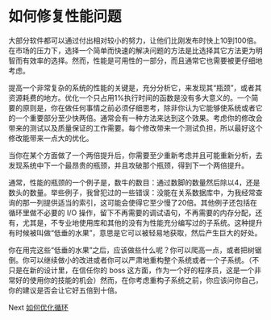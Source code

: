 # 如何修复性能问题
[//]: # (Version:1.0.0)
大部分软件都可以通过付出相对较小的努力，让他们比刚发布时快上10到100倍。在市场的压力下，选择一个简单而快速的解决问题的方法是比选择其它方法更为明智而有效率的选择。然而，性能是可用性的一部分，而且通常它也需要被更仔细地考虑。

提高一个非常复杂的系统的性能的关键是，充分分析它，来发现其“瓶颈”，或者其资源耗费的地方。优化一个只占用1%执行时间的函数是没有多大意义的。一个简要的原则是，你在做任何事情之前必须仔细思考，除非你认为它能够使系统或者它的一个重要部分至少快两倍。通常会有一种方法来达到这个效果。考虑你的修改会带来的测试以及质量保证的工作需要。每个修改带来一个测试负担，所以最好这个修改能带来一点大的优化。

当你在某个方面做了一个两倍提升后，你需要至少重新考虑并且可能重新分析，去发现系统中下一个最昂贵的瓶颈，并且攻破那个瓶颈，得到下一个两倍提升。

通常，性能的瓶颈的一个例子是，数牛的数目：通过数脚的数量然后除以4，还是数头的数量。举些例子，我曾犯过的一些错误：没能在关系数据库中，为我经常查询的那一列提供适当的索引，这可能会使得它至少慢了20倍。其他例子还包括在循环里做不必要的 I/O 操作，留下不再需要的调试语句，不再需要的内存分配，还有，尤其是，不专业地使用库和其他的没有为性能充分编写过的子系统。这种提升有时候被叫做“低垂的水果”，意思是它可以被轻易地获取，然后产生巨大的好处。

你在用完这些“低垂的水果”之后，应该做些什么呢？你可以爬高一点，或者把树锯倒。你可以继续做小的改进或者你可以严肃地重构整个系统或者一个子系统。（不只是在新的设计里，在信任你的 boss 这方面，作为一个好的程序员，这是一个非常好的使用你的技能的机会）然而，在你考虑重构子系统之前，你应该问你自己，你的建议是否会让它好五倍到十倍。

Next [如何优化循环](07-How%20to%20Optimize%20Loops.md)
